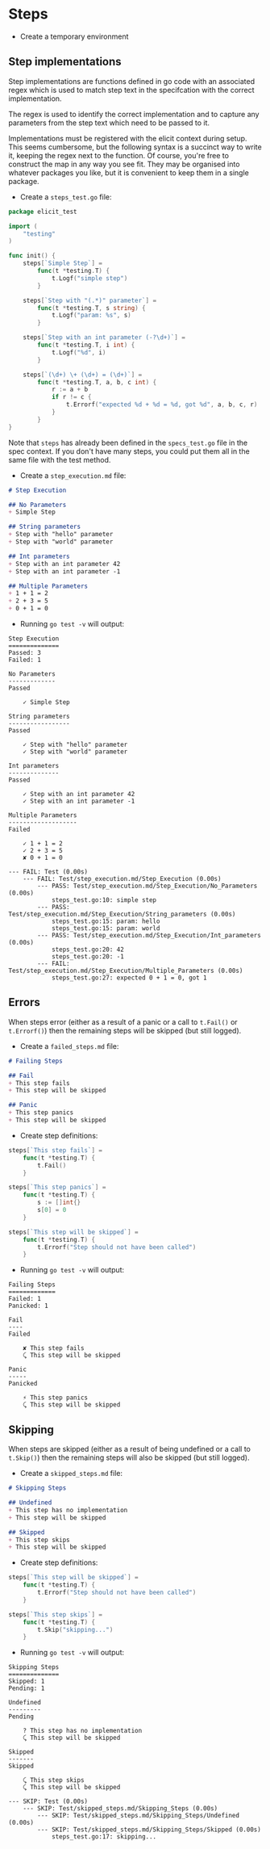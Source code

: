 # Steps

+ Create a temporary environment

## Step implementations

Step implementations are functions defined in go code with an associated regex
which is used to match step text in the specifcation with the correct
implementation.

The regex is used to identify the correct implementation and to capture any
parameters from the step text which need to be passed to it.

Implementations must be registered with the elicit context during setup.
This seems cumbersome, but the following syntax is a succinct way to write it,
keeping the regex next to the function. Of course, you're free to construct the
map in any way you see fit. They may be organised into whatever packages you
like, but it is convenient to keep them in a single package.

+ Create a `steps_test.go` file:

```go
package elicit_test

import (
    "testing"
)

func init() {
    steps[`Simple Step`] =
        func(t *testing.T) {
            t.Logf("simple step")
        }

    steps[`Step with "(.*)" parameter`] =
        func(t *testing.T, s string) {
            t.Logf("param: %s", s)
        }

    steps[`Step with an int parameter (-?\d+)`] =
        func(t *testing.T, i int) {
            t.Logf("%d", i)
        }

    steps[`(\d+) \+ (\d+) = (\d+)`] =
        func(t *testing.T, a, b, c int) {
            r := a + b
            if r != c {
                t.Errorf("expected %d + %d = %d, got %d", a, b, c, r)
            }
        }
}
```

Note that `steps` has already been defined in the `specs_test.go` file in the
spec context. If you don't have many steps, you could put them all in the same
file with the test method.

+ Create a `step_execution.md` file:

```markdown
# Step Execution

## No Parameters
+ Simple Step

## String parameters
+ Step with "hello" parameter
+ Step with "world" parameter

## Int parameters
+ Step with an int parameter 42
+ Step with an int parameter -1

## Multiple Parameters
+ 1 + 1 = 2
+ 2 + 3 = 5
+ 0 + 1 = 0
```

+ Running `go test -v` will output:

```
Step Execution
==============
Passed: 3
Failed: 1

No Parameters
-------------
Passed

    ✓ Simple Step

String parameters
-----------------
Passed

    ✓ Step with "hello" parameter
    ✓ Step with "world" parameter

Int parameters
--------------
Passed

    ✓ Step with an int parameter 42
    ✓ Step with an int parameter -1

Multiple Parameters
-------------------
Failed

    ✓ 1 + 1 = 2
    ✓ 2 + 3 = 5
    ✘ 0 + 1 = 0

--- FAIL: Test (0.00s)
    --- FAIL: Test/step_execution.md/Step_Execution (0.00s)
        --- PASS: Test/step_execution.md/Step_Execution/No_Parameters (0.00s)
        	steps_test.go:10: simple step
        --- PASS: Test/step_execution.md/Step_Execution/String_parameters (0.00s)
        	steps_test.go:15: param: hello
        	steps_test.go:15: param: world
        --- PASS: Test/step_execution.md/Step_Execution/Int_parameters (0.00s)
        	steps_test.go:20: 42
        	steps_test.go:20: -1
        --- FAIL: Test/step_execution.md/Step_Execution/Multiple_Parameters (0.00s)
        	steps_test.go:27: expected 0 + 1 = 0, got 1
```


## Errors

When steps error (either as a result of a panic or a call to `t.Fail()` or
`t.Errorf()`) then the remaining steps will be skipped (but still logged).

+ Create a `failed_steps.md` file:

```markdown
# Failing Steps

## Fail
+ This step fails
+ This step will be skipped

## Panic
+ This step panics
+ This step will be skipped
```

+ Create step definitions:

```go
steps[`This step fails`] =
    func(t *testing.T) {
        t.Fail()
    }

steps[`This step panics`] =
    func(t *testing.T) {
        s := []int{}
        s[0] = 0
    }

steps[`This step will be skipped`] =
    func(t *testing.T) {
        t.Errorf("Step should not have been called")
    }
```

+ Running `go test -v` will output:

```
Failing Steps
=============
Failed: 1
Panicked: 1

Fail
----
Failed

    ✘ This step fails
    ⤹ This step will be skipped

Panic
-----
Panicked

    ⚡ This step panics
    ⤹ This step will be skipped
```


## Skipping

When steps are skipped (either as a result of being undefined or a call to
`t.Skip()`) then the remaining steps will also be skipped (but still logged).

+ Create a `skipped_steps.md` file:

```markdown
# Skipping Steps

## Undefined
+ This step has no implementation
+ This step will be skipped

## Skipped
+ This step skips
+ This step will be skipped
```

+ Create step definitions:

```go
steps[`This step will be skipped`] =
    func(t *testing.T) {
        t.Errorf("Step should not have been called")
    }

steps[`This step skips`] =
    func(t *testing.T) {
        t.Skip("skipping...")
    }
```

+ Running `go test -v` will output:

```
Skipping Steps
==============
Skipped: 1
Pending: 1

Undefined
---------
Pending

    ? This step has no implementation
    ⤹ This step will be skipped

Skipped
-------
Skipped

    ⤹ This step skips
    ⤹ This step will be skipped

--- SKIP: Test (0.00s)
    --- SKIP: Test/skipped_steps.md/Skipping_Steps (0.00s)
        --- SKIP: Test/skipped_steps.md/Skipping_Steps/Undefined (0.00s)
        --- SKIP: Test/skipped_steps.md/Skipping_Steps/Skipped (0.00s)
        	steps_test.go:17: skipping...
```
